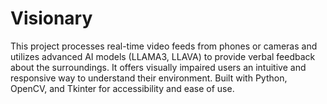 # Visionary
This project processes real-time video feeds from phones or cameras and utilizes advanced AI models (LLAMA3, LLAVA) to provide verbal feedback about the surroundings. It offers visually impaired users an intuitive and responsive way to understand their environment. Built with Python, OpenCV, and Tkinter for accessibility and ease of use.
